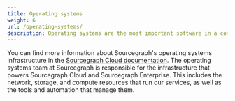 ```yaml
---
title: Operating systems
weight: 6
url: /operating-systems/
description: Operating systems are the most important software in a computer. You can find blog posts about operating systems in this section.
---
```


You can find more information about Sourcegraph's operating systems infrastructure in the [Sourcegraph Cloud documentation](https://docs.sourcegraph.com/cloud/). 
 The operating systems team at Sourcegraph is responsible for the infrastructure that powers Sourcegraph Cloud and Sourcegraph Enterprise. This includes the network, storage, and compute resources that run our services, as well as the tools and automation that manage them.